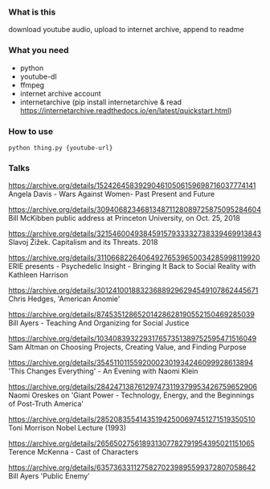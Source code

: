 ### What is this
download youtube audio, upload to internet archive, append to readme

### What you need
- python
- youtube-dl
- ffmpeg
- internet archive account
- internetarchive (pip install internetarchive & read https://internetarchive.readthedocs.io/en/latest/quickstart.html)


### How to use
```
python thing.py {youtube-url}
```

### Talks

https://archive.org/details/152426458392904610506159698716037774141 Angela Davis - Wars Against Women- Past Present and Future

https://archive.org/details/309406823468134871128089725875095284604 Bill McKibben public address at Princeton University, on Oct. 25, 2018

https://archive.org/details/321546004938459157933332738339469913843 Slavoj Žižek. Capitalism and its Threats. 2018

https://archive.org/details/311066822640649276539650034285998119920 ERIE presents - Psychedelic Insight - Bringing It Back to Social Reality with Kathleen Harrison

https://archive.org/details/301241001883236889296294549107862445671 Chris Hedges, 'American Anomie'

https://archive.org/details/87453512865201428628190552150469285039 Bill Ayers - Teaching And Organizing for Social Justice

https://archive.org/details/103408393229317657351389752595471516049 Sam Altman on Choosing Projects, Creating Value, and Finding Purpose

https://archive.org/details/35451101155920002301934246099928613894 'This Changes Everything' - An Evening with Naomi Klein

https://archive.org/details/284247138761297473119379953426759652906 Naomi Oreskes on 'Giant Power - Technology, Energy, and the Beginnings of Post-Truth America'

https://archive.org/details/285208355414351942500697451271519350510 Toni Morrison Nobel Lecture (1993)

https://archive.org/details/265650275618931307782791954395021151065 Terence McKenna - Cast of Characters

https://archive.org/details/63573633112758270239895599372807058642 Bill Ayers 'Public Enemy'
